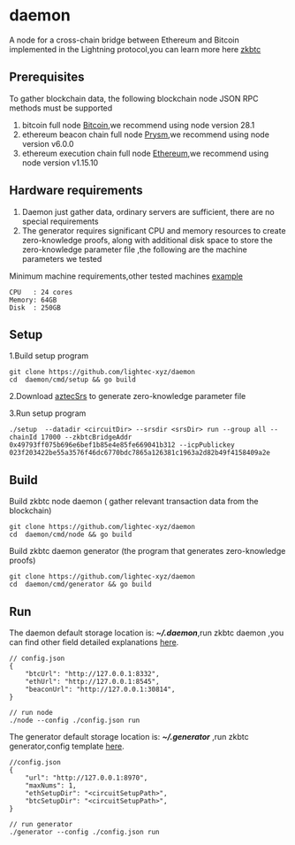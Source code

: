 # daemon

A node for a cross-chain bridge between Ethereum and Bitcoin implemented in the Lightning protocol,you can learn more
here [zkbtc](https://www.zkbtc.money/)

## Prerequisites

To gather blockchain data, the following blockchain node JSON RPC methods must be supported

1. bitcoin full node [Bitcoin](https://github.com/bitcoin/bitcoin),we recommend using node version 28.1
2. ethereum beacon chain full node [Prysm](https://github.com/prysmaticlabs/prysm),we recommend using node version
   v6.0.0
3. ethereum execution chain full node [Ethereum](https://github.com/ethereum/go-ethereum),we recommend using node
   version
   v1.15.10

## Hardware requirements

1. Daemon just gather data, ordinary servers are sufficient, there are no special requirements
2. The generator requires significant CPU and memory resources to create zero-knowledge proofs, along with additional
   disk space to store the zero-knowledge parameter file ,the following are the machine parameters we tested

Minimum machine requirements,other tested
machines [example](https://github.com/lightec-xyz/provers/blob/e016c3de22f37540cc489b72d479a282ca87439a/README.md?plain=1#L116)

    CPU   : 24 cores
    Memory: 64GB
    Disk  : 250GB

## Setup

1.Build setup program

    git clone https://github.com/lightec-xyz/daemon
    cd  daemon/cmd/setup && go build

2.Download [aztecSrs]() to generate zero-knowledge parameter file

3.Run setup program

    ./setup  --datadir <circuitDir> --srsdir <srsDir> run --group all --chainId 17000 --zkbtcBridgeAddr 0x49793ff075b696e6bef1b85e4e85fe669041b312 --icpPublickey 023f203422be55a3576f46dc6770bdc7865a126381c1963a2d82b49f4158409a2e

## Build

Build zkbtc node daemon ( gather relevant transaction data from the blockchain)

    git clone https://github.com/lightec-xyz/daemon
    cd  daemon/cmd/node && go build

Build zkbtc daemon generator (the program that generates zero-knowledge proofs)

    git clone https://github.com/lightec-xyz/daemon
    cd  daemon/cmd/generator && go build

## Run

The daemon default storage location is: ***~/.daemon***,run zkbtc daemon ,you can find other field detailed
explanations [here](./config.md).

    // config.json
    {
        "btcUrl": "http://127.0.0.1:8332",
        "ethUrl": "http://127.0.0.1:8545",
        "beaconUrl": "http://127.0.0.1:30814",
    }

    // run node
    ./node --config ./config.json run

The generator default storage location is: ***~/.generator*** ,run zkbtc generator,config template [here](./config.md).

    //config.json
    {
        "url": "http://127.0.0.1:8970",
        "maxNums": 1,
        "ethSetupDir": "<circuitSetupPath>",
        "btcSetupDir": "<circuitSetupPath>",
    }

    // run generator
    ./generator --config ./config.json run

    
    
    


    